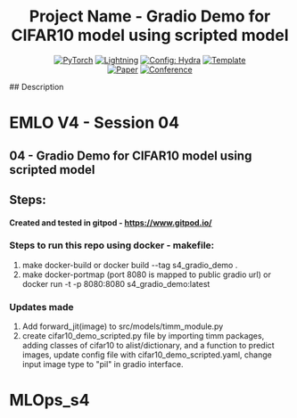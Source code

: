 


<div align="center">

# Project Name - Gradio Demo for CIFAR10 model using scripted model

<a href="https://pytorch.org/get-started/locally/"><img alt="PyTorch" src="https://img.shields.io/badge/PyTorch-ee4c2c?logo=pytorch&logoColor=white"></a>
<a href="https://pytorchlightning.ai/"><img alt="Lightning" src="https://img.shields.io/badge/-Lightning-792ee5?logo=pytorchlightning&logoColor=white"></a>
<a href="https://hydra.cc/"><img alt="Config: Hydra" src="https://img.shields.io/badge/Config-Hydra-89b8cd"></a>
<a href="https://github.com/ashleve/lightning-hydra-template"><img alt="Template" src="https://img.shields.io/badge/-Lightning--Hydra--Template-017F2F?style=flat&logo=github&labelColor=gray"></a><br>
[![Paper](http://img.shields.io/badge/paper-arxiv.1001.2234-B31B1B.svg)](https://www.nature.com/articles/nature14539)
[![Conference](http://img.shields.io/badge/AnyConference-year-4b44ce.svg)](https://papers.nips.cc/paper/2020)

</div>
## Description


# EMLO V4 - Session 04

## 04 - Gradio Demo for CIFAR10 model using scripted model

## Steps:

#### Created and tested in gitpod - https://www.gitpod.io/ 

### Steps to run this repo using docker - makefile:

1. make docker-build or docker build --tag s4_gradio_demo .
2. make docker-portmap (port 8080 is mapped to public gradio url) or docker run -t -p 8080:8080 s4_gradio_demo:latest

### Updates made
1. Add forward_jit(image) to src/models/timm_module.py
2. create cifar10_demo_scripted.py file by importing timm packages, adding classes of cifar10 to alist/dictionary, and a function to predict images, update config file with cifar10_demo_scripted.yaml, change input image type to "pil" in gradio interface.

# MLOps_s4
